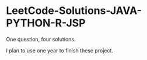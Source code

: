 # LeetCode-Solutions-JAVA-PYTHON-R-JSP

One question, four solutions.

I plan to use one year to finish these project.
